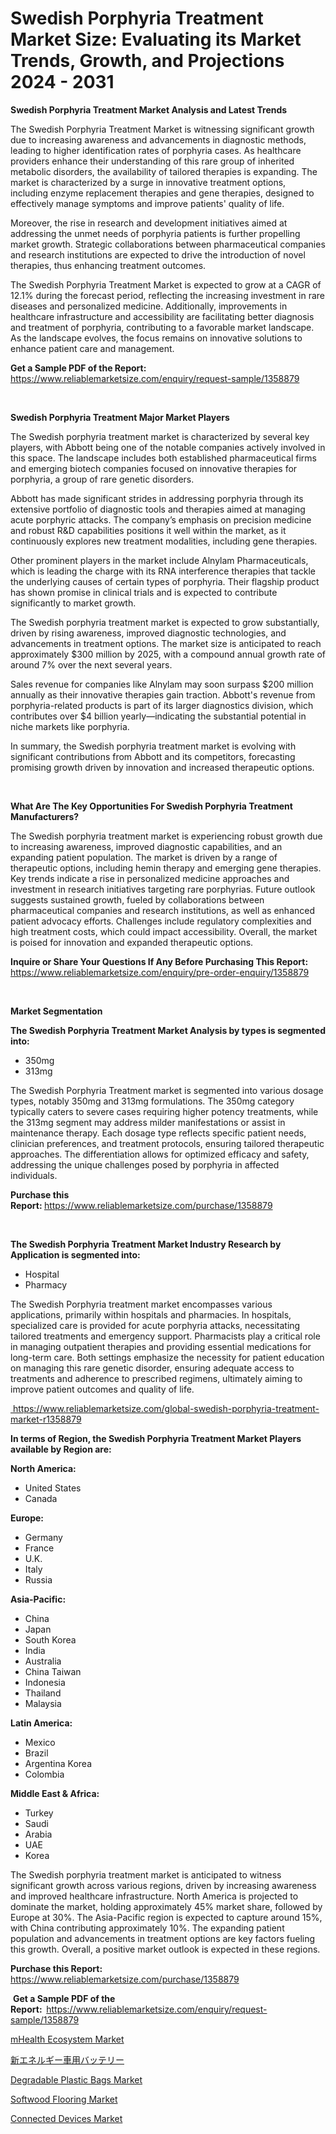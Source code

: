 <p><h1>Swedish Porphyria Treatment Market Size: Evaluating its Market Trends, Growth, and Projections 2024 - 2031</h1></p><p><strong>Swedish Porphyria Treatment Market Analysis and Latest Trends</strong></p>
<p><p>The Swedish Porphyria Treatment Market is witnessing significant growth due to increasing awareness and advancements in diagnostic methods, leading to higher identification rates of porphyria cases. As healthcare providers enhance their understanding of this rare group of inherited metabolic disorders, the availability of tailored therapies is expanding. The market is characterized by a surge in innovative treatment options, including enzyme replacement therapies and gene therapies, designed to effectively manage symptoms and improve patients' quality of life.</p><p>Moreover, the rise in research and development initiatives aimed at addressing the unmet needs of porphyria patients is further propelling market growth. Strategic collaborations between pharmaceutical companies and research institutions are expected to drive the introduction of novel therapies, thus enhancing treatment outcomes.</p><p>The Swedish Porphyria Treatment Market is expected to grow at a CAGR of 12.1% during the forecast period, reflecting the increasing investment in rare diseases and personalized medicine. Additionally, improvements in healthcare infrastructure and accessibility are facilitating better diagnosis and treatment of porphyria, contributing to a favorable market landscape. As the landscape evolves, the focus remains on innovative solutions to enhance patient care and management.</p></p>
<p><strong>Get a Sample PDF of the Report:&nbsp;</strong> <a href="https://www.reliablemarketsize.com/enquiry/request-sample/1358879">https://www.reliablemarketsize.com/enquiry/request-sample/1358879</a></p>
<p>&nbsp;</p>
<p><strong>Swedish Porphyria Treatment Major Market Players</strong></p>
<p><p>The Swedish porphyria treatment market is characterized by several key players, with Abbott being one of the notable companies actively involved in this space. The landscape includes both established pharmaceutical firms and emerging biotech companies focused on innovative therapies for porphyria, a group of rare genetic disorders.</p><p>Abbott has made significant strides in addressing porphyria through its extensive portfolio of diagnostic tools and therapies aimed at managing acute porphyric attacks. The company’s emphasis on precision medicine and robust R&D capabilities positions it well within the market, as it continuously explores new treatment modalities, including gene therapies.</p><p>Other prominent players in the market include Alnylam Pharmaceuticals, which is leading the charge with its RNA interference therapies that tackle the underlying causes of certain types of porphyria. Their flagship product has shown promise in clinical trials and is expected to contribute significantly to market growth.</p><p>The Swedish porphyria treatment market is expected to grow substantially, driven by rising awareness, improved diagnostic technologies, and advancements in treatment options. The market size is anticipated to reach approximately $300 million by 2025, with a compound annual growth rate of around 7% over the next several years.</p><p>Sales revenue for companies like Alnylam may soon surpass $200 million annually as their innovative therapies gain traction. Abbott's revenue from porphyria-related products is part of its larger diagnostics division, which contributes over $4 billion yearly—indicating the substantial potential in niche markets like porphyria.</p><p>In summary, the Swedish porphyria treatment market is evolving with significant contributions from Abbott and its competitors, forecasting promising growth driven by innovation and increased therapeutic options.</p></p>
<p>&nbsp;</p>
<p><strong>What Are The Key Opportunities For Swedish Porphyria Treatment Manufacturers?</strong></p>
<p><p>The Swedish porphyria treatment market is experiencing robust growth due to increasing awareness, improved diagnostic capabilities, and an expanding patient population. The market is driven by a range of therapeutic options, including hemin therapy and emerging gene therapies. Key trends indicate a rise in personalized medicine approaches and investment in research initiatives targeting rare porphyrias. Future outlook suggests sustained growth, fueled by collaborations between pharmaceutical companies and research institutions, as well as enhanced patient advocacy efforts. Challenges include regulatory complexities and high treatment costs, which could impact accessibility. Overall, the market is poised for innovation and expanded therapeutic options.</p></p>
<p><strong>Inquire or Share Your Questions If Any Before Purchasing This Report:</strong> <a href="https://www.reliablemarketsize.com/enquiry/pre-order-enquiry/1358879">https://www.reliablemarketsize.com/enquiry/pre-order-enquiry/1358879</a></p>
<p>&nbsp;</p>
<p><strong>Market Segmentation</strong></p>
<p><strong>The Swedish Porphyria Treatment Market Analysis by types is segmented into:</strong></p>
<p><ul><li>350mg</li><li>313mg</li></ul></p>
<p><p>The Swedish Porphyria Treatment market is segmented into various dosage types, notably 350mg and 313mg formulations. The 350mg category typically caters to severe cases requiring higher potency treatments, while the 313mg segment may address milder manifestations or assist in maintenance therapy. Each dosage type reflects specific patient needs, clinician preferences, and treatment protocols, ensuring tailored therapeutic approaches. The differentiation allows for optimized efficacy and safety, addressing the unique challenges posed by porphyria in affected individuals.</p></p>
<p><strong>Purchase this Report:&nbsp;</strong><a href="https://www.reliablemarketsize.com/purchase/1358879">https://www.reliablemarketsize.com/purchase/1358879</a></p>
<p>&nbsp;</p>
<p><strong>The Swedish Porphyria Treatment Market Industry Research by Application is segmented into:</strong></p>
<p><ul><li>Hospital</li><li>Pharmacy</li></ul></p>
<p><p>The Swedish Porphyria treatment market encompasses various applications, primarily within hospitals and pharmacies. In hospitals, specialized care is provided for acute porphyria attacks, necessitating tailored treatments and emergency support. Pharmacists play a critical role in managing outpatient therapies and providing essential medications for long-term care. Both settings emphasize the necessity for patient education on managing this rare genetic disorder, ensuring adequate access to treatments and adherence to prescribed regimens, ultimately aiming to improve patient outcomes and quality of life.</p></p>
<p><a href="https://www.reliablemarketsize.com/global-swedish-porphyria-treatment-market-r1358879">&nbsp;https://www.reliablemarketsize.com/global-swedish-porphyria-treatment-market-r1358879</a></p>
<p><strong>In terms of Region, the Swedish Porphyria Treatment Market Players available by Region are:</strong></p>
<p>
    <p> <strong> North America: </strong>
        <ul>
            <li>United States</li>
            <li>Canada</li>
        </ul>
        </p> 
    <p> <strong> Europe: </strong>
        <ul>
            <li>Germany</li>
            <li>France</li>
            <li>U.K.</li>
            <li>Italy</li>
            <li>Russia</li>
        </ul>
        </p> 
    <p> <strong> Asia-Pacific: </strong>
        <ul>
            <li>China</li>
            <li>Japan</li>
            <li>South Korea</li>
            <li>India</li>
            <li>Australia</li>
            <li>China Taiwan</li>
            <li>Indonesia</li>
            <li>Thailand</li>
            <li>Malaysia</li>
        </ul>
        </p> 
    <p> <strong> Latin America: </strong>
        <ul>
            <li>Mexico</li>
            <li>Brazil</li>
            <li>Argentina Korea</li>
            <li>Colombia</li>
        </ul>
        </p> 
    <p> <strong> Middle East & Africa: </strong>
        <ul>
            <li>Turkey</li>
            <li>Saudi</li>
            <li>Arabia</li>
            <li>UAE</li>
            <li>Korea</li>
        </ul>
    </p>
    </p>
<p><p>The Swedish porphyria treatment market is anticipated to witness significant growth across various regions, driven by increasing awareness and improved healthcare infrastructure. North America is projected to dominate the market, holding approximately 45% market share, followed by Europe at 30%. The Asia-Pacific region is expected to capture around 15%, with China contributing approximately 10%. The expanding patient population and advancements in treatment options are key factors fueling this growth. Overall, a positive market outlook is expected in these regions.</p></p>
<p><strong>Purchase this Report: </strong><a href="https://www.reliablemarketsize.com/purchase/1358879">https://www.reliablemarketsize.com/purchase/1358879</a></p>
<p>&nbsp;<strong>Get a Sample PDF of the Report:&nbsp;&nbsp;</strong><a href="https://www.reliablemarketsize.com/enquiry/request-sample/1358879">https://www.reliablemarketsize.com/enquiry/request-sample/1358879</a></p>
<p><strong></strong></p>
<p><p><a href="https://www.linkedin.com/pulse/mhealth-ecosystem-market-size-type-monitoring-servicesdiagnostic-nt1oc?trackingId=r9ebn3g9QVygQljy0m09cw%3D%3D">mHealth Ecosystem Market</a></p><p><a href="https://medium.com/@vadkqfca47/new-energy-vehicle-batteries-market-%E3%81%AF-%E3%82%B3%E3%82%B9%E3%83%88%E7%AE%A1%E7%90%86%E3%81%A8%E5%8A%B9%E7%8E%87%E5%90%91%E4%B8%8A%E3%82%92%E5%84%AA%E5%85%88%E3%81%97%E3%81%BE%E3%81%99-%E3%81%95%E3%82%89%E3%81%AB-%E5%A0%B1%E5%91%8A%E6%9B%B8%E3%81%AF%E5%B8%82%E5%A0%B4%E3%81%AE%E9%9C%80%E8%A6%81%E9%9D%A2%E3%81%A8%E4%BE%9B%E7%B5%A6%E9%9D%A2%E3%81%AE%E4%B8%A1%E6%96%B9%E3%82%92%E3%82%AB%E3%83%90%E3%83%BC%E3%81%97%E3%81%A6%E3%81%84%E3%81%BE%E3%81%99-new-energy-08d3149fcd63">新エネルギー車用バッテリー</a></p><p><a href="https://issuu.com/reportprime-2/docs/degradable-plastic-bags-market-size_65d3f56b1af0db">Degradable Plastic Bags Market</a></p><p><a href="https://issuu.com/reportprime-2/docs/softwood-flooring-market-size-2030._669028fc7f6665">Softwood Flooring Market</a></p><p><a href="https://www.linkedin.com/pulse/driving-factors-behind-connected-devices-market-trends-applications-cpr5c?trackingId=pHlrZ59jRQ2X2WIADLpIhA%3D%3D">Connected Devices Market</a></p></p>